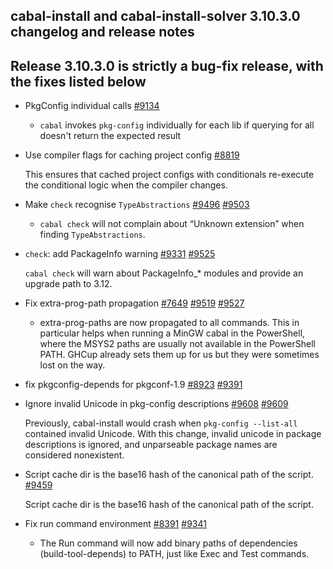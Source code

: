 cabal-install and cabal-install-solver 3.10.3.0 changelog and release notes
---

## Release 3.10.3.0 is strictly a bug-fix release, with the fixes listed below

- PkgConfig individual calls [#9134](https://github.com/haskell/cabal/pull/9134)
  
  - `cabal` invokes `pkg-config` individually for each lib if querying for all doesn't return the expected result
  
- Use compiler flags for caching project config [#8819](https://github.com/haskell/cabal/pull/8819)
  
  This ensures that cached project configs with conditionals re-execute the conditional logic when the compiler changes.
  
- Make `check` recognise `TypeAbstractions` [#9496](https://github.com/haskell/cabal/issues/9496) [#9503](https://github.com/haskell/cabal/pull/9503)
  
  - `cabal check` will not complain about “Unknown extension” when
    finding `TypeAbstractions`.
  
- `check`: add PackageInfo warning [#9331](https://github.com/haskell/cabal/issues/9331) [#9525](https://github.com/haskell/cabal/pull/9525)
  
  `cabal check` will warn about PackageInfo_* modules and provide an upgrade path to 3.12.
  
- Fix extra-prog-path propagation [#7649](https://github.com/haskell/cabal/issues/7649) [#9519](https://github.com/haskell/cabal/issues/9519) [#9527](https://github.com/haskell/cabal/pull/9527)
  
  - extra-prog-paths are now propagated to all commands. This in particular helps
    when running a MinGW cabal in the PowerShell, where the MSYS2 paths are
    usually not available in the PowerShell PATH. GHCup already sets them up for
    us but they were sometimes lost on the way.
  
- fix pkgconfig-depends for pkgconf-1.9 [#8923](https://github.com/haskell/cabal/issues/8923) [#9391](https://github.com/haskell/cabal/pull/9391)

- Ignore invalid Unicode in pkg-config descriptions [#9608](https://github.com/haskell/cabal/issues/9608) [#9609](https://github.com/haskell/cabal/pull/9609)
  
  Previously, cabal-install would crash when `pkg-config --list-all` contained
  invalid Unicode. With this change, invalid unicode in package descriptions is
  ignored, and unparseable package names are considered nonexistent.
  
- Script cache dir is the base16 hash of the canonical path of the script. [#9459](https://github.com/haskell/cabal/pull/9459)
  
  Script cache dir is the base16 hash of the canonical path of the script.
  
- Fix run command environment [#8391](https://github.com/haskell/cabal/issues/8391) [#9341](https://github.com/haskell/cabal/pull/9341)
  
  - The Run command will now add binary paths of dependencies
    (build-tool-depends) to PATH, just like Exec and Test commands.
